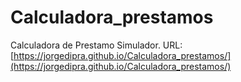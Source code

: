 # Calculadora_prestamos
Calculadora de Prestamo Simulador.
URL: [https://jorgedipra.github.io/Calculadora_prestamos/](https://jorgedipra.github.io/Calculadora_prestamos/)
